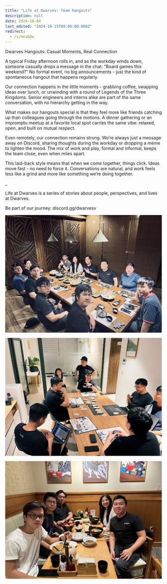 ```yaml
---
title: "Life at Dwarves: Team hangouts"
description: null
date: 2024-10-04
last_edited: "2024-10-15T00:00:00.000Z"
redirect:
  - /s/mnaGOw
---
```


Dwarves Hangouts: Casual Moments, Real Connection

A typical Friday afternoon rolls in, and as the workday winds down, someone casually drops a message in the chat: “Board games this weekend?” No formal event, no big announcements - just the kind of spontaneous hangout that happens regularly.

Our connection happens in the little moments - grabbing coffee, swapping ideas over lunch, or unwinding with a round of Legends of the Three Kingdoms. Senior engineers and interns alike are part of the same conversation, with no hierarchy getting in the way.

What makes our hangouts special is that they feel more like friends catching up than colleagues going through the motions. A dinner gathering or an impromptu meetup at a favorite local spot carries the same vibe: relaxed, open, and built on mutual respect.

Even remotely, our connection remains strong. We’re always just a message away on Discord, sharing thoughts during the workday or dropping a meme to lighten the mood. The mix of work and play, formal and informal, keeps the team close, even when miles apart.

This laid-back style means that when we come together, things click. Ideas move fast - no need to force it. Conversations are natural, and work feels less like a grind and more like something we’re doing together.

\_

Life at Dwarves is a series of stories about people, perspectives, and lives at Dwarves.

Be part of our journey: discord.gg/dwarvesv

![](assets/notion-image-1744012075595-ja2vp.webp)

![](assets/notion-image-1744012149281-ge7mn.webp)

![](assets/notion-image-1744012151760-c2duv.webp)
